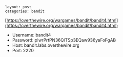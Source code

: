 ```
layout: post
categories: bandit
```

[https://overthewire.org/wargames/bandit/bandit4.html](https://overthewire.org/wargames/bandit/bandit4.html)

- Username: bandit4
- Password: pIwrPrtPN36QITSp3EQaw936yaFoFgAB
- Host: bandit.labs.overthewire.org
- Port: 2220
